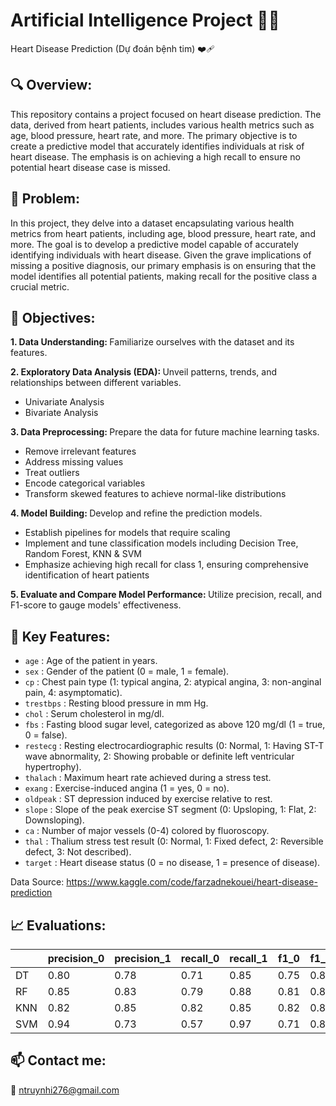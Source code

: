 # Artificial Intelligence Project 🔬💡
Heart Disease Prediction (Dự đoán bệnh tim) ❤️‍🩹


## 🔍 Overview:
This repository contains a project focused on heart disease prediction. The data, derived from heart patients, includes various health metrics such as age, blood pressure, heart rate, and more. The primary objective is to create a predictive model that accurately identifies individuals at risk of heart disease. The emphasis is on achieving a high recall to ensure no potential heart disease case is missed.

## 🚀 Problem:
In this project, they delve into a dataset encapsulating various health metrics from heart patients, including age, blood pressure, heart rate, and more. The goal is to develop a predictive model capable of accurately identifying individuals with heart disease. Given the grave implications of missing a positive diagnosis, our primary emphasis is on ensuring that the model identifies all potential patients, making recall for the positive class a crucial metric.


## 🎯 Objectives:
<b> 1. Data Understanding: </b> Familiarize ourselves with the dataset and its features.

<b> 2. Exploratory Data Analysis (EDA): </b> Unveil patterns, trends, and relationships between different variables.
- Univariate Analysis
- Bivariate Analysis

<b> 3. Data Preprocessing: </b> Prepare the data for future machine learning tasks.
- Remove irrelevant features
- Address missing values
- Treat outliers
- Encode categorical variables
- Transform skewed features to achieve normal-like distributions

<b> 4. Model Building: </b> Develop and refine the prediction models.
- Establish pipelines for models that require scaling
- Implement and tune classification models including Decision Tree, Random Forest, KNN & SVM
- Emphasize achieving high recall for class 1, ensuring comprehensive identification of heart patients

<b> 5. Evaluate and Compare Model Performance: </b> Utilize precision, recall, and F1-score to gauge models' effectiveness.


## 📝 Key Features:
- `age` : Age of the patient in years.
- `sex` : Gender of the patient (0 = male, 1 = female).
- `cp` : Chest pain type (1: typical angina, 2: atypical angina, 3: non-anginal pain, 4: asymptomatic).
- `trestbps` : Resting blood pressure in mm Hg.
- `chol` : Serum cholesterol in mg/dl.
- `fbs` : Fasting blood sugar level, categorized as above 120 mg/dl (1 = true, 0 = false).
- `restecg` : Resting electrocardiographic results (0: Normal, 1: Having ST-T wave abnormality, 2: Showing probable or definite left ventricular hypertrophy).
- `thalach` : Maximum heart rate achieved during a stress test.
- `exang` : Exercise-induced angina (1 = yes, 0 = no).
- `oldpeak` : ST depression induced by exercise relative to rest.
- `slope` : Slope of the peak exercise ST segment (0: Upsloping, 1: Flat, 2: Downsloping).
- `ca` : Number of major vessels (0-4) colored by fluoroscopy.
- `thal` : Thalium stress test result (0: Normal, 1: Fixed defect, 2: Reversible defect, 3: Not described).
- `target` : Heart disease status (0 = no disease, 1 = presence of disease).

Data Source: https://www.kaggle.com/code/farzadnekouei/heart-disease-prediction


## 📈 Evaluations:
|       |  precision_0  |  precision_1  |  recall_0  |  recall_1  |  f1_0  |  f1_1  |  macro_avg_precision  |  macro_avg_recall  |  macro_avg_f1  |  Accuracy  |
|-------|---------------|---------------|------------|------------|--------|--------|-----------------------|--------------------|----------------|------------|
|  DT   |     0.80      |     0.78      |    0.71    |    0.85    |  0.75  |  0.81  |         0.79          |        0.78        |      0.78      |    0.79    |
|  RF   |     0.85      |     0.83      |    0.79    |    0.88    |  0.81  |  0.85  |         0.84          |        0.83        |      0.83      |    0.84    |
|  KNN  |     0.82      |     0.85      |    0.82    |    0.85    |  0.82  |  0.85  |         0.83          |        0.83        |      0.83      |    0.84    |
|  SVM  |     0.94      |     0.73      |    0.57    |    0.97    |  0.71  |  0.83  |         0.83          |        0.77        |      0.77      |    0.79    |


## 📫 Contact me:
📧 <a href="#"> ntruynhi276@gmail.com </a>
